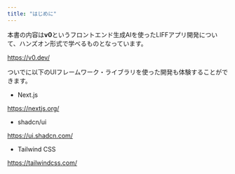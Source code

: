 ```yaml
---
title: "はじめに"
---
```


本書の内容は**v0**というフロントエンド生成AIを使ったLIFFアプリ開発について、ハンズオン形式で学べるものとなっています。

https://v0.dev/

ついでに以下のUIフレームワーク・ライブラリを使った開発も体験することができます。

- Next.js

https://nextjs.org/

- shadcn/ui

https://ui.shadcn.com/

- Tailwind CSS

https://tailwindcss.com/